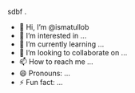 sdbf
.



- 👋 Hi, I’m @ismatullob
- 👀 I’m interested in ...
- 🌱 I’m currently learning ...
- 💞️ I’m looking to collaborate on ...
- 📫 How to reach me ...
- 😄 Pronouns: ...
- ⚡ Fun fact: ...

<!---
ismatullob/ismatullob is a ✨ special ✨ repository because its `README.md` (this file) appears on your GitHub profile.
You can click the Preview link to take a look at your changes.
--->
